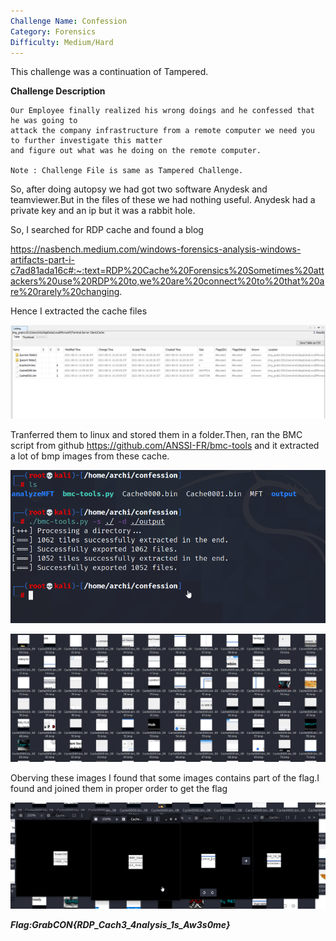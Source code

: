 ```yaml
---
Challenge Name: Confession
Category: Forensics
Difficulty: Medium/Hard
---
```


This challenge was a continuation of Tampered.

**Challenge Description**
```
Our Employee finally realized his wrong doings and he confessed that he was going to 
attack the company infrastructure from a remote computer we need you to further investigate this matter 
and figure out what was he doing on the remote computer.

Note : Challenge File is same as Tampered Challenge.
```

So, after doing autopsy we had got two software Anydesk and teamviewer.But in the files of these we had nothing useful.
Anydesk had a private key  and an ip but it was a rabbit hole.

So, I searched for RDP cache and found a blog 

https://nasbench.medium.com/windows-forensics-analysis-windows-artifacts-part-i-c7ad81ada16c#:~:text=RDP%20Cache%20Forensics%20Sometimes%20attackers%20use%20RDP%20to,we%20are%20connect%20to%20that%20are%20rarely%20changing.

Hence I extracted the cache files 

![](/confession1.png)

Tranferred them to linux and stored them in a folder.Then, ran the BMC script from github https://github.com/ANSSI-FR/bmc-tools 
and it extracted a lot of bmp images from these cache.

![](/confession2.png)


![](/confession3.png)

Oberving these images I found that some images contains part of the flag.I found and joined them in proper order to get the flag

![](/confession4.png)


***Flag:GrabCON{RDP_Cach3_4nalysis_1s_Aw3s0me}***
